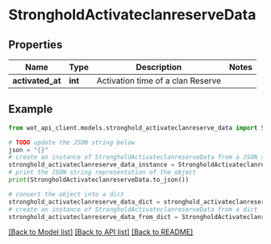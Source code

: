 # StrongholdActivateclanreserveData


## Properties

Name | Type | Description | Notes
------------ | ------------- | ------------- | -------------
**activated_at** | **int** | Activation time of a clan Reserve | 

## Example

```python
from wot_api_client.models.stronghold_activateclanreserve_data import StrongholdActivateclanreserveData

# TODO update the JSON string below
json = "{}"
# create an instance of StrongholdActivateclanreserveData from a JSON string
stronghold_activateclanreserve_data_instance = StrongholdActivateclanreserveData.from_json(json)
# print the JSON string representation of the object
print(StrongholdActivateclanreserveData.to_json())

# convert the object into a dict
stronghold_activateclanreserve_data_dict = stronghold_activateclanreserve_data_instance.to_dict()
# create an instance of StrongholdActivateclanreserveData from a dict
stronghold_activateclanreserve_data_from_dict = StrongholdActivateclanreserveData.from_dict(stronghold_activateclanreserve_data_dict)
```
[[Back to Model list]](../README.md#documentation-for-models) [[Back to API list]](../README.md#documentation-for-api-endpoints) [[Back to README]](../README.md)


